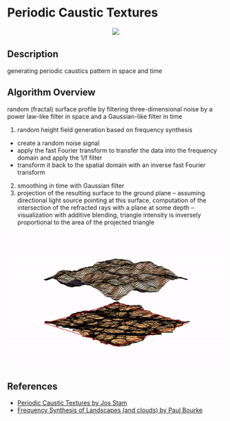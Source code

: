 # Periodic Caustic Textures

<p align="center"><img src="caustics_mesh.gif" width="640" /></p>

## Description
generating periodic caustics pattern in space and time

## Algorithm Overview
random (fractal) surface profile by filtering three-dimensional noise by a power law-like filter in space and a Gaussian-like filter in time
1. random height field generation based on frequency synthesis
  * create a random noise signal
  * apply the fast Fourier transform to transfer the data into the frequency domain and apply the 1/f filter
  * transform it back to the spatial domain with an inverse fast Fourier transform
2. smoothing in time with Gaussian filter
3. projection of the resulting surface to the ground plane – assuming directional light source pointing at this surface, computation of the intersection of the refracted rays with a plane at some depth – visualization with additive blending, triangle intensity is inversely proportional to the area of the projected triangle

<p align="center"><img src="caustics_heightfield.gif" width="640" /></p>

## References
 * [Periodic Caustic Textures by Jos Stam](www.dgp.toronto.edu/~stam/reality/Research/PeriodicCaustics/index.html)
 * [Frequency Synthesis of Landscapes (and clouds) by Paul Bourke](http://paulbourke.net/fractals/noise/)
